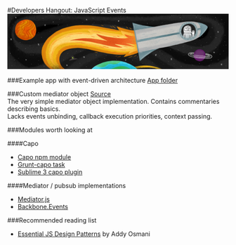 #Developers Hangout: JavaScript Events
![Hangout](space.jpg)

###Example app with event-driven architecture
[App folder](https://github.com/msemenistyi/event-driven-js-webinar/blob/master/example-app)

###Custom mediator object
[Source](https://github.com/msemenistyi/event-driven-js-webinar/blob/master/custom-mediator.js)  
The very simple mediator object implementation. Contains commentaries describing basics.  
Lacks events unbinding, callback execution priorities, context passing.

###Modules worth looking at

####Capo
- [Capo npm module](https://github.com/msemenistyi/capo)
- [Grunt-capo task](https://github.com/msemenistyi/grunt-capo)
- [Sublime 3 capo plugin](https://github.com/confa/capo)

####Mediator / pubsub implementations
- [Mediator.js](https://github.com/ajacksified/Mediator.js)
- [Backbone.Events](https://github.com/jashkenas/backbone/blob/master/backbone.js#L68)

###Recommended reading list
- [Essential JS Design Patterns](http://addyosmani.com/resources/essentialjsdesignpatterns/book/#observerpatternjavascript) by Addy Osmani